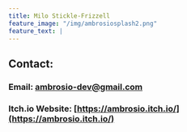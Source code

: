 ```yaml
---
title: Milo Stickle-Frizzell
feature_image: "/img/ambrosiosplash2.png"
feature_text: |
---
```


## Contact: 
### Email: [ambrosio-dev@gmail.com](mailto:ambrosio-dev@gmail.com)
### Itch.io Website: [https://ambrosio.itch.io/](https://ambrosio.itch.io/)
